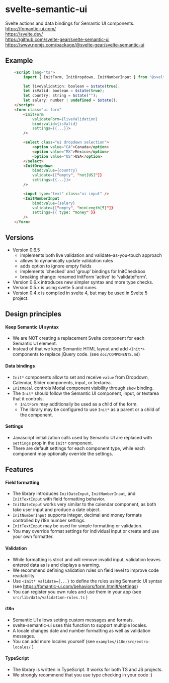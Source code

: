 # svelte-semantic-ui

Svelte actions and data bindings for Semantic UI components. <br/>
https://fomantic-ui.com/ <br/>
https://svelte.dev/ <br/>
https://github.com/svelte-gear/svelte-semantic-ui <br/>
https://www.npmjs.com/package/@svelte-gear/svelte-semantic-ui

## Example

```html
    <script lang="ts">
        import { InitForm, InitDropdown, InitNumberInput } from "@svelte-gear/svelte-semantic-ui";

        let liveValidation: boolean = $state(true);
        let isValid: boolean = $state(true);
        let country: string = $state("");
        let salary: number | undefined = $state();
    </script>
    <form class="ui form"
        <InitForm
            validateForm={liveValidation}
            bind:valid={isValid}
            settings={{...}}>
        />

        <select class="ui dropdown selection">
            <option value="CA">Canada</option>
            <option value="MX">Mexico</option>
            <option value="US">USA</option>
        </select>
        <InitDropdown
            bind:value={country}
            validate={["empty", "not[US]"]}
            settings={{...}}>
        />

        <input type="text" class="ui input" />
        <InitNumberInput
            bind:value={salary}
            validate={["empty", "minLength[5]"]}
            settings={{ type: "money" }}
        />
    </form>
```

## Versions

- Version 0.6.5
    - implements both live validation and validate-as-you-touch approach
    - allows to dynamically update validation rules
    - adds option to ignore empty fields
    - implements 'checked' and 'group' bindings for InitCheckbox
    - breaking change: renamed InitForm 'active' to 'validateForm'.
- Version 0.6.x introduces new simpler syntax and more type checks.
- Version 0.5.x is using svelte 5 and runes.
- Version 0.4.x is compiled in svelte 4, but may be used in Svelte 5 project.

## Design principles

#### Keep Semantic UI syntax

- We are NOT creating a replacement Svelte component for each Semantic UI element.
- Instead of that we keep Semantic HTML layout and add `<Init*>` components to replace jQuery code. (see `doc/COMPONENTS.md`)

#### Data bindings

- `Init*` components allow to set and receive `value` from Dropdown, Calendar, Slider components, input, or textarea.
- `InitModal` controls Modal component visibility through `show` binding.
- The `Init*` should follow the Semantic UI component, input, or textarea that it controls.
    - `InitForm` may additionally be used as a child of the form.
    - The library may be configured to use `Init*` as a parent or a child of the component.

#### Settings

- Javascript initialization calls used by Semantic UI are replaced with `settings` prop in the `Init*` component.
- There are default settings for each component type, while each component may optionally override the settings.

## Features

#### Field formatting

- The library introduces `InitDateInput`, `InitNumberInput`, and `InitTextInput` with field formatting behavior.
- `InitDateInput` works very similar to the calendar component, as both take user input and produce a date object.
- `InitNumberInput` supports integer, decimal and money formats controlled by i18n number settings.
- `InitTextInput` may be used for simple formatting or validation.
- You may override format settings for individual input or create and use your own formatter.

#### Validation

- While formatting is strict and will remove invalid input, validation leaves entered data as is and displays a warning.
- We recommend defining validation rules on field level to improve code readability.
- Use `<Init* validate={...}` to define the rules using Semantic UI syntax (see https://fomantic-ui.com/behaviors/form.html#/settings)
- You can register you own rules and use them in your app (see `src/lib/data/validation-rules.ts` )

#### i18n

- Semantic UI allows setting custom messages and formats.
- svelte-semantic-ui uses this function to support multiple locales.
- A locale changes date and number formatting as well as validation messages.
- You can add more locales yourself (see `examples/i18n/src/extra-locales/` )

#### TypeScript

- The library is written in TypeScript. It works for both TS and JS projects.
- We strongly recommend that you use type checking in your code :)
